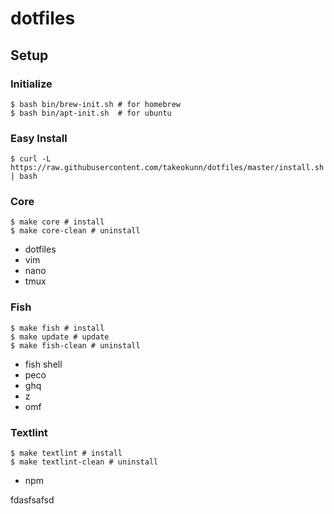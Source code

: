 # dotfiles

## Setup

### Initialize

```
$ bash bin/brew-init.sh # for homebrew
$ bash bin/apt-init.sh  # for ubuntu
```

### Easy Install

```
$ curl -L https://raw.githubusercontent.com/takeokunn/dotfiles/master/install.sh | bash
```

### Core

```
$ make core # install
$ make core-clean # uninstall
```

* dotfiles
* vim
* nano
* tmux

### Fish

```
$ make fish # install
$ make update # update
$ make fish-clean # uninstall
```

* fish shell
* peco
* ghq
* z
* omf

### Textlint

```
$ make textlint # install
$ make textlint-clean # uninstall
```

* npm

fdasfsafsd
